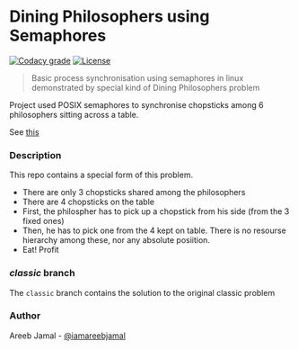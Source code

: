 # Dining Philosophers using Semaphores  
[![Codacy grade](https://img.shields.io/codacy/grade/e05f34ee709541de8446efca8cf15f0e.svg)]()
[![License](https://img.shields.io/badge/License-Apache%202.0-blue.svg)](https://opensource.org/licenses/Apache-2.0)  

> Basic process synchronisation using semaphores in linux demonstrated by special kind of Dining Philosophers problem

Project used POSIX semaphores to synchronise chopsticks among 6 philosophers sitting across a table.

See [this](https://en.wikipedia.org/wiki/Dining_philosophers_problem)

### Description

This repo contains a special form of this problem.

- There are only 3 chopsticks shared among the philosophers
- There are 4 chopsticks on the table
- First, the philospher has to pick up a chopstick from his side (from the 3 fixed ones)
- Then, he has to pick one from the 4 kept on table. There is no resourse hierarchy among these, nor any absolute posiition.
- Eat! Profit

### *classic* branch

The `classic` branch contains the solution to the original classic problem

### Author

Areeb Jamal - [@iamareebjamal](https://github.com/iamareebjamal)

